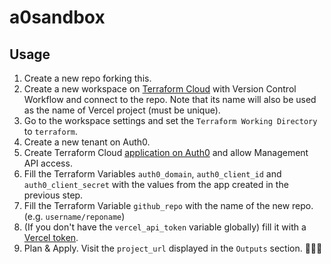 # a0sandbox

## Usage

1. Create a new repo forking this.
2. Create a new workspace on [Terraform Cloud](https://app.terraform.io/) with Version Control Workflow and connect to the repo. Note that its name will also be used as the name of Vercel project (must be unique).
3. Go to the workspace settings and set the `Terraform Working Directory` to `terraform`.
4. Create a new tenant on Auth0.
5. Create Terraform Cloud [application on Auth0](https://manage.auth0.com/#/applications) and allow Management API access.
6. Fill the Terraform Variables `auth0_domain`, `auth0_client_id` and `auth0_client_secret` with the values from the app created in the previous step.
7. Fill the Terraform Variable `github_repo` with the name of the new repo. (e.g. `username/reponame`)
8. (If you don't have the `vercel_api_token` variable globally) fill it with a [Vercel token](https://vercel.com/account/tokens).
9. Plan & Apply. Visit the `project_url` displayed in the `Outputs` section. 🐥🐥🐥
